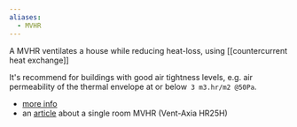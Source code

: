 ```yaml
---
aliases:
  - MVHR
---
```

A MVHR ventilates a house while reducing heat-loss, using [[countercurrent heat exchange]]

It's recommend for buildings with good air tightness levels, e.g. air permeability of the thermal envelope at or below` 3 m3.hr/m2 @50Pa`.

- [more info](https://www.greenbuildingstore.co.uk/information-hub/mvhr-frequently-asked-questions/)
- an [article](https://www.earth.org.uk/MHRV-mechanical-heat-recovery-ventilation.html) about a single room MVHR (Vent-Axia HR25H)